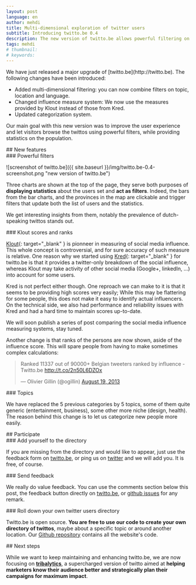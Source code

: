 ```yaml
---
layout: post
language: en
author: mehdi
title: Multi-dimensional exploration of twitter users
subtitle: Introducing twitto.be 0.4
description: The new version of twitto.be allows powerful filtering on topic, location and language, and uses Klout instead of Kred social media influence score.
tags: mehdi
# thumbnail: 
# keywords: 
---
```

<div class="section" markdown="1">
We have just released a major upgrade of [twitto.be](http://twitto.be). The following changes have been introduced:

* Added multi-dimensional filtering: you can now combine filters on topic, location and language.
* Changed influence measure system: We now use the measures provided by Klout instead of those from Kred.
* Updated categorization system.

Our main goal with this new version was to improve the user experience and let visitors browse the twittos using powerful filters, while providing statistics on the population.

<div class="section" markdown="1">
## New features

<div class="section" markdown="1">
### Powerful filters

![screenshot of twitto.be]({{ site.baseurl }}/img/twitto.be-0.4-screenshot.png "new version of twitto.be")

Three charts are shown at the top of the page, they serve both purposes of **displaying statistics** about the users set and **act as filters**. Indeed, the bars from the bar charts, and the provinces in the map are clickable and trigger filters that update both the list of users and the statistics.

We get interesting insights from them, notably the prevalence of dutch-speaking twittos stands out.

</div>

<div class="section" markdown="1">
### Klout scores and ranks

[Klout](http://klout.com){: target="_blank" } is pionneer in measuring of social media influence. This whole concept is controversial, and for sure accuracy of such measure is relative. One reason why we started using [Kred](http://kred.com){: target="_blank" } for twitto.be is that it provides a twitter-only breakdown of the social influence, whereas Klout may take activity of other social media (Google+, linkedIn, ...) into account for some users.

Kred is not perfect either though. One reproach we can make to it is that it seems to be providing high scores very easily; While this may be flattering for some people, this does not make it easy to identify actual influencers. On the technical side, we also had performance and reliability issues with Kred and had a hard time to maintain scores up-to-date.

We will soon publish a series of post comparing the social media influence measuring systems, stay tuned.

Another change is that ranks of the persons are now shown, aside of the influence score. This will spare people from having to make sometimes complex calculations:

<blockquote class="twitter-tweet"><p>Ranked 11337 out of 90000+ Belgian tweeters ranked by influence - Twitto.be <a href="http://t.co/2n50L6DZOx">http://t.co/2n50L6DZOx</a></p>&mdash; Olivier Gillin (@ogillin) <a href="https://twitter.com/ogillin/statuses/369472789691916288">August 19, 2013</a></blockquote>
<script async src="//platform.twitter.com/widgets.js" charset="utf-8"></script>
</div>

<div class="section" markdown="1">
### Topics

We have replaced the 5 previous categories by 5 topics, some of them quite generic (entertainment, business), some other more niche (design, health). The reason behind this change is to let us categorize new people more easily.

</div>

</div>

<div class="section" markdown="1">
## Participate

<div class="section" markdown="1">
### Add yourself to the directory

If you are missing from the directory and would like to appear, just use the feedback form on [twitto.be](http://twitto.be), or ping us on [twitter](http://twitter.com/twitto_be) and we will add you. It is free, of course.
</div>

<div class="section" markdown="1">
### Send feedback

We really do value feedback. You can use the comments section below this post, the feedback button directly on [twitto.be](http://twitto.be), or [github issues](https://github.com/Mango-information-systems/twitto_be/issues?state=open) for any remark.
</div>

<div class="section" markdown="1">
### Roll down your own twitter users directory

Twitto.be is open source. **You are free to use our code to create your own directory of twittos**, maybe about a specific topic or around another location. Our [Github repository](https://github.com/Mango-information-systems/twitto_be) contains all the website's code.
</div>

</div>

<div class="section" markdown="1">
## Next steps

While we want to keep maintaining and enhancing twitto.be, we are now focusing on **[tribalytics](http://tribalytics.com)**, a supercharged version of twitto aimed at **helping marketers know their audience better and strategically plan their campaigns for maximum impact**.

</div>

</div>
